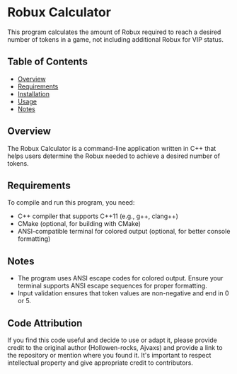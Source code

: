 # Robux Calculator

This program calculates the amount of Robux required to reach a desired number of tokens in a game, not including additional Robux for VIP status.

## Table of Contents

- [Overview](#overview)
- [Requirements](#requirements)
- [Installation](#installation)
- [Usage](#usage)
- [Notes](#notes)

## Overview

The Robux Calculator is a command-line application written in C++ that helps users determine the Robux needed to achieve a desired number of tokens.

## Requirements

To compile and run this program, you need:
- C++ compiler that supports C++11 (e.g., g++, clang++)
- CMake (optional, for building with CMake)
- ANSI-compatible terminal for colored output (optional, for better console formatting)


## Notes
- The program uses ANSI escape codes for colored output. Ensure your terminal supports ANSI escape sequences for proper formatting.
- Input validation ensures that token values are non-negative and end in 0 or 5.

## Code Attribution

If you find this code useful and decide to use or adapt it, please provide credit to the original author (Hollowen-rocks, Ajvaxs) and provide a link to the repository or mention where you found it. It's important to respect intellectual property and give appropriate credit to contributors.

